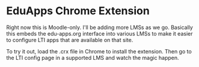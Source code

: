 EduApps Chrome Extension
=========================

Right now this is Moodle-only. I'll be adding more
LMSs as we go. Basically this embeds the edu-apps.org
interface into various LMSs to make it easier to
configure LTI apps that are available on that site.

To try it out, load the .crx file in Chrome to 
install the extension. Then go to the LTI config
page in a supported LMS and watch the magic happen.
